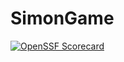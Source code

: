 # SimonGame

[![OpenSSF Scorecard](https://api.securityscorecards.dev/projects/github.com/{dementoh}/{https://github.com/dementoh/SimonGame.git}/badge)](https://securityscorecards.dev/viewer/?uri=github.com/{dementoh}/{https://github.com/dementoh/SimonGame.git})
